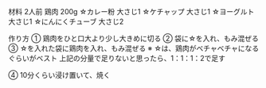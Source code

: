 材料 2人前
鶏肉 200g
☆カレー粉 大さじ1
☆ケチャップ 大さじ1
☆ヨーグルト 大さじ1
☆にんにくチューブ 大さじ2

作り方
① 鶏肉をひと口大より少し大きめに切る
② 袋に☆を入れ、もみ混ぜる
③ ☆を入れた袋に鶏肉を入れ、もみ混ぜる
※ ☆は、鶏肉がベチャベチャになるぐらいがベスト
上記の分量で足りないと思ったら、1：1：1：2で足す

④ 10分くらい浸け置いて、焼く